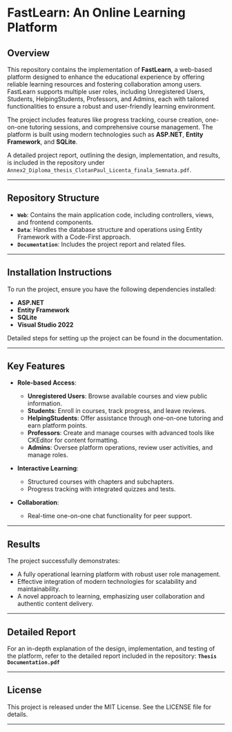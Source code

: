 # FastLearn: An Online Learning Platform

## Overview
This repository contains the implementation of **FastLearn**, a web-based platform designed to enhance the educational experience by offering reliable learning resources and fostering collaboration among users. FastLearn supports multiple user roles, including Unregistered Users, Students, HelpingStudents, Professors, and Admins, each with tailored functionalities to ensure a robust and user-friendly learning environment.

The project includes features like progress tracking, course creation, one-on-one tutoring sessions, and comprehensive course management. The platform is built using modern technologies such as **ASP.NET**, **Entity Framework**, and **SQLite**.

A detailed project report, outlining the design, implementation, and results, is included in the repository under `Annex2_Diploma_thesis_ClotanPaul_Licenta_finala_Semnata.pdf`.

---

## Repository Structure
- **`Web`**: Contains the main application code, including controllers, views, and frontend components.
- **`Data`**: Handles the database structure and operations using Entity Framework with a Code-First approach.
- **`Documentation`**: Includes the project report and related files.

---

## Installation Instructions
To run the project, ensure you have the following dependencies installed:
- **ASP.NET**
- **Entity Framework**
- **SQLite**
- **Visual Studio 2022**

Detailed steps for setting up the project can be found in the documentation.

---

## Key Features
- **Role-based Access**:
  - **Unregistered Users**: Browse available courses and view public information.
  - **Students**: Enroll in courses, track progress, and leave reviews.
  - **HelpingStudents**: Offer assistance through one-on-one tutoring and earn platform points.
  - **Professors**: Create and manage courses with advanced tools like CKEditor for content formatting.
  - **Admins**: Oversee platform operations, review user activities, and manage roles.

- **Interactive Learning**:
  - Structured courses with chapters and subchapters.
  - Progress tracking with integrated quizzes and tests.

- **Collaboration**:
  - Real-time one-on-one chat functionality for peer support.

---

## Results
The project successfully demonstrates:
- A fully operational learning platform with robust user role management.
- Effective integration of modern technologies for scalability and maintainability.
- A novel approach to learning, emphasizing user collaboration and authentic content delivery.

---

## Detailed Report
For an in-depth explanation of the design, implementation, and testing of the platform, refer to the detailed report included in the repository:
**`Thesis Documentation.pdf`**

---

## License
This project is released under the MIT License. See the LICENSE file for details.

---
